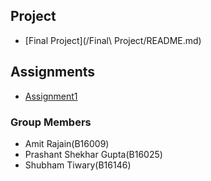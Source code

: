 ## Project
* [Final Project](/Final\ Project/README.md)

## Assignments
* [Assignment1](/Assignment1/README.md)

### Group Members
* Amit Rajain(B16009)
* Prashant Shekhar Gupta(B16025)
* Shubham Tiwary(B16146)
